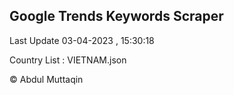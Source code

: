 

## Google Trends Keywords Scraper 
 
Last Update 03-04-2023 , 15:30:18

Country List :
VIETNAM.json



© Abdul Muttaqin 
